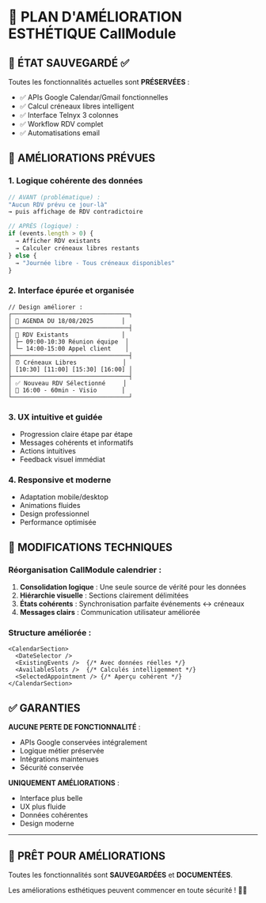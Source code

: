 # 🎯 PLAN D'AMÉLIORATION ESTHÉTIQUE CallModule

## 🚨 ÉTAT SAUVEGARDÉ ✅

Toutes les fonctionnalités actuelles sont **PRÉSERVÉES** :
- ✅ APIs Google Calendar/Gmail fonctionnelles
- ✅ Calcul créneaux libres intelligent
- ✅ Interface Telnyx 3 colonnes
- ✅ Workflow RDV complet
- ✅ Automatisations email

## 🎨 AMÉLIORATIONS PRÉVUES

### 1. **Logique cohérente des données**
```typescript
// AVANT (problématique) :
"Aucun RDV prévu ce jour-là"
→ puis affichage de RDV contradictoire

// APRÈS (logique) :
if (events.length > 0) {
  → Afficher RDV existants
  → Calculer créneaux libres restants
} else {
  → "Journée libre - Tous créneaux disponibles"
}
```

### 2. **Interface épurée et organisée**
```tsx
// Design améliorer :
┌─────────────────────────────────┐
│ 📅 AGENDA DU 18/08/2025        │ 
├─────────────────────────────────┤
│ 🔵 RDV Existants               │
│ ├─ 09:00-10:30 Réunion équipe  │
│ └─ 14:00-15:00 Appel client    │
├─────────────────────────────────┤  
│ ⏰ Créneaux Libres             │
│ [10:30] [11:00] [15:30] [16:00] │
├─────────────────────────────────┤
│ ✅ Nouveau RDV Sélectionné     │
│ 📅 16:00 - 60min - Visio       │
└─────────────────────────────────┘
```

### 3. **UX intuitive et guidée**
- Progression claire étape par étape
- Messages cohérents et informatifs  
- Actions intuitives
- Feedback visuel immédiat

### 4. **Responsive et moderne**
- Adaptation mobile/desktop
- Animations fluides
- Design professionnel
- Performance optimisée

## 🔧 MODIFICATIONS TECHNIQUES

### Réorganisation CallModule calendrier :
1. **Consolidation logique** : Une seule source de vérité pour les données
2. **Hiérarchie visuelle** : Sections clairement délimitées
3. **États cohérents** : Synchronisation parfaite événements ↔ créneaux
4. **Messages clairs** : Communication utilisateur améliorée

### Structure améliorée :
```tsx
<CalendarSection>
  <DateSelector />
  <ExistingEvents />  {/* Avec données réelles */}
  <AvailableSlots />  {/* Calculés intelligemment */}
  <SelectedAppointment /> {/* Aperçu cohérent */}
</CalendarSection>
```

## ✅ GARANTIES

**AUCUNE PERTE DE FONCTIONNALITÉ** :
- APIs Google conservées intégralement
- Logique métier préservée
- Intégrations maintenues
- Sécurité conservée

**UNIQUEMENT AMÉLIORATIONS** :
- Interface plus belle
- UX plus fluide  
- Données cohérentes
- Design moderne

---

## 🚀 PRÊT POUR AMÉLIORATIONS

Toutes les fonctionnalités sont **SAUVEGARDÉES** et **DOCUMENTÉES**.

Les améliorations esthétiques peuvent commencer en toute sécurité ! 🎨✨
